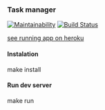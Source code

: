 ### Task manager

[![Maintainability](https://api.codeclimate.com/v1/badges/81cdfa5f999b6e768bf9/maintainability)](https://codeclimate.com/github/Romez/backend-project-lvl4/maintainability)
[![Build Status](https://travis-ci.com/Romez/backend-project-lvl4.svg?branch=master)](https://travis-ci.com/Romez/backend-project-lvl4)

[see running app on heroku](https://romezzz-task-manager.herokuapp.com)

#### Instalation
make install

#### Run dev server
make run
